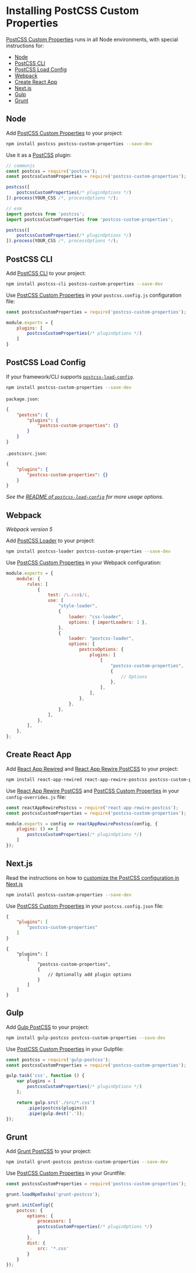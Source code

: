 # Installing PostCSS Custom Properties

[PostCSS Custom Properties] runs in all Node environments, with special instructions for:

- [Node](#node)
- [PostCSS CLI](#postcss-cli)
- [PostCSS Load Config](#postcss-load-config)
- [Webpack](#webpack)
- [Create React App](#create-react-app)
- [Next.js](#nextjs)
- [Gulp](#gulp)
- [Grunt](#grunt)

## Node

Add [PostCSS Custom Properties] to your project:

```bash
npm install postcss postcss-custom-properties --save-dev
```

Use it as a [PostCSS] plugin:

```js
// commonjs
const postcss = require('postcss');
const postcssCustomProperties = require('postcss-custom-properties');

postcss([
	postcssCustomProperties(/* pluginOptions */)
]).process(YOUR_CSS /*, processOptions */);
```

```js
// esm
import postcss from 'postcss';
import postcssCustomProperties from 'postcss-custom-properties';

postcss([
	postcssCustomProperties(/* pluginOptions */)
]).process(YOUR_CSS /*, processOptions */);
```

## PostCSS CLI

Add [PostCSS CLI] to your project:

```bash
npm install postcss-cli postcss-custom-properties --save-dev
```

Use [PostCSS Custom Properties] in your `postcss.config.js` configuration file:

```js
const postcssCustomProperties = require('postcss-custom-properties');

module.exports = {
	plugins: [
		postcssCustomProperties(/* pluginOptions */)
	]
}
```

## PostCSS Load Config

If your framework/CLI supports [`postcss-load-config`](https://github.com/postcss/postcss-load-config).

```bash
npm install postcss-custom-properties --save-dev
```

`package.json`:

```json
{
	"postcss": {
		"plugins": {
			"postcss-custom-properties": {}
		}
	}
}
```

`.postcssrc.json`:

```json
{
	"plugins": {
		"postcss-custom-properties": {}
	}
}
```

_See the [README of `postcss-load-config`](https://github.com/postcss/postcss-load-config#usage) for more usage options._

## Webpack

_Webpack version 5_

Add [PostCSS Loader] to your project:

```bash
npm install postcss-loader postcss-custom-properties --save-dev
```

Use [PostCSS Custom Properties] in your Webpack configuration:

```js
module.exports = {
	module: {
		rules: [
			{
				test: /\.css$/i,
				use: [
					"style-loader",
					{
						loader: "css-loader",
						options: { importLoaders: 1 },
					},
					{
						loader: "postcss-loader",
						options: {
							postcssOptions: {
								plugins: [
									[
										"postcss-custom-properties",
										{
											// Options
										},
									],
								],
							},
						},
					},
				],
			},
		],
	},
};
```

## Create React App

Add [React App Rewired] and [React App Rewire PostCSS] to your project:

```bash
npm install react-app-rewired react-app-rewire-postcss postcss-custom-properties --save-dev
```

Use [React App Rewire PostCSS] and [PostCSS Custom Properties] in your
`config-overrides.js` file:

```js
const reactAppRewirePostcss = require('react-app-rewire-postcss');
const postcssCustomProperties = require('postcss-custom-properties');

module.exports = config => reactAppRewirePostcss(config, {
	plugins: () => [
		postcssCustomProperties(/* pluginOptions */)
	]
});
```

## Next.js

Read the instructions on how to [customize the PostCSS configuration in Next.js](https://nextjs.org/docs/advanced-features/customizing-postcss-config)

```bash
npm install postcss-custom-properties --save-dev
```

Use [PostCSS Custom Properties] in your `postcss.config.json` file:

```json
{
	"plugins": [
		"postcss-custom-properties"
	]
}
```

```json5
{
	"plugins": [
		[
			"postcss-custom-properties",
			{
				// Optionally add plugin options
			}
		]
	]
}
```

## Gulp

Add [Gulp PostCSS] to your project:

```bash
npm install gulp-postcss postcss-custom-properties --save-dev
```

Use [PostCSS Custom Properties] in your Gulpfile:

```js
const postcss = require('gulp-postcss');
const postcssCustomProperties = require('postcss-custom-properties');

gulp.task('css', function () {
	var plugins = [
		postcssCustomProperties(/* pluginOptions */)
	];

	return gulp.src('./src/*.css')
		.pipe(postcss(plugins))
		.pipe(gulp.dest('.'));
});
```

## Grunt

Add [Grunt PostCSS] to your project:

```bash
npm install grunt-postcss postcss-custom-properties --save-dev
```

Use [PostCSS Custom Properties] in your Gruntfile:

```js
const postcssCustomProperties = require('postcss-custom-properties');

grunt.loadNpmTasks('grunt-postcss');

grunt.initConfig({
	postcss: {
		options: {
			processors: [
			postcssCustomProperties(/* pluginOptions */)
			]
		},
		dist: {
			src: '*.css'
		}
	}
});
```

[Gulp PostCSS]: https://github.com/postcss/gulp-postcss
[Grunt PostCSS]: https://github.com/nDmitry/grunt-postcss
[PostCSS]: https://github.com/postcss/postcss
[PostCSS CLI]: https://github.com/postcss/postcss-cli
[PostCSS Loader]: https://github.com/postcss/postcss-loader
[PostCSS Custom Properties]: https://github.com/csstools/postcss-plugins/tree/main/plugins/postcss-custom-properties
[React App Rewire PostCSS]: https://github.com/csstools/react-app-rewire-postcss
[React App Rewired]: https://github.com/timarney/react-app-rewired
[Next.js]: https://nextjs.org
